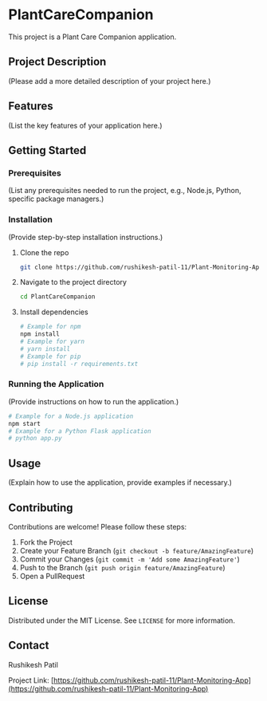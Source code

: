 # PlantCareCompanion

This project is a Plant Care Companion application.

## Project Description

(Please add a more detailed description of your project here.)

## Features

(List the key features of your application here.)

## Getting Started

### Prerequisites

(List any prerequisites needed to run the project, e.g., Node.js, Python, specific package managers.)

### Installation

(Provide step-by-step installation instructions.)

1. Clone the repo
   ```sh
   git clone https://github.com/rushikesh-patil-11/Plant-Monitoring-App.git
   ```
2. Navigate to the project directory
   ```sh
   cd PlantCareCompanion
   ```
3. Install dependencies
   ```sh
   # Example for npm
   npm install
   # Example for yarn
   # yarn install
   # Example for pip
   # pip install -r requirements.txt
   ```

### Running the Application

(Provide instructions on how to run the application.)

```sh
# Example for a Node.js application
npm start
# Example for a Python Flask application
# python app.py
```

## Usage

(Explain how to use the application, provide examples if necessary.)

## Contributing

Contributions are welcome! Please follow these steps:

1. Fork the Project
2. Create your Feature Branch (`git checkout -b feature/AmazingFeature`)
3. Commit your Changes (`git commit -m 'Add some AmazingFeature'`)
4. Push to the Branch (`git push origin feature/AmazingFeature`)
5. Open a PullRequest

## License

Distributed under the MIT License. See `LICENSE` for more information.

## Contact

Rushikesh Patil

Project Link: [https://github.com/rushikesh-patil-11/Plant-Monitoring-App](https://github.com/rushikesh-patil-11/Plant-Monitoring-App)
